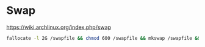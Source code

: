 # Swap

https://wiki.archlinux.org/index.php/swap

```bash
fallocate -l 2G /swapfile && chmod 600 /swapfile && mkswap /swapfile && swapon /swapfile && echo '/swapfile none swap defaults 0 0' >> /etc/fstab
```
